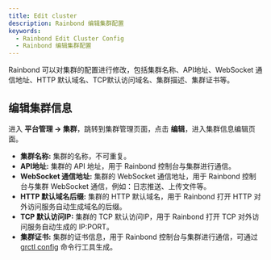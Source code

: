 ```yaml
---
title: Edit cluster
description: Rainbond 编辑集群配置
keywords:
  - Rainbond Edit Cluster Config
  - Rainbond 编辑集群配置
---
```


Rainbond 可以对集群的配置进行修改，包括集群名称、API地址、WebSocket 通信地址、HTTP 默认域名、TCP默认访问域名、集群描述、集群证书等。

## 编辑集群信息

进入 **平台管理 -> 集群**，跳转到集群管理页面，点击 **编辑**，进入集群信息编辑页面。

- **集群名称:** 集群的名称，不可重复。
- **API地址:** 集群的 API 地址，用于 Rainbond 控制台与集群进行通信。
- **WebSocket 通信地址:** 集群的 WebSocket 通信地址，用于 Rainbond 控制台与集群 WebSocket 通信，例如：日志推送、上传文件等。
- **HTTP 默认域名后缀:** 集群的 HTTP 默认域名，用于 Rainbond 打开 HTTP 对外访问服务自动生成域名的后缀。
- **TCP 默认访问IP:** 集群的 TCP 默认访问IP，用于 Rainbond 打开 TCP 对外访问服务自动生成的 IP:PORT。
- **集群证书:** 集群的证书信息，用于 Rainbond 控制台与集群进行通信，可通过 [grctl config](/docs/ops-guide/tools/grctl) 命令行工具生成。
